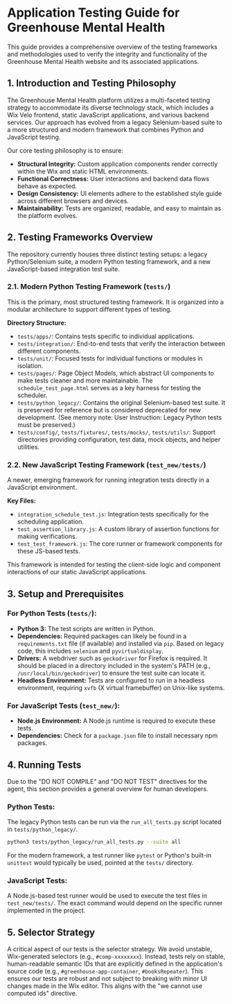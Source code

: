 # Application Testing Guide for Greenhouse Mental Health

This guide provides a comprehensive overview of the testing frameworks and methodologies used to verify the integrity and functionality of the Greenhouse Mental Health website and its associated applications.

## 1. Introduction and Testing Philosophy

The Greenhouse Mental Health platform utilizes a multi-faceted testing strategy to accommodate its diverse technology stack, which includes a Wix Velo frontend, static JavaScript applications, and various backend services. Our approach has evolved from a legacy Selenium-based suite to a more structured and modern framework that combines Python and JavaScript testing.

Our core testing philosophy is to ensure:
- **Structural Integrity:** Custom application components render correctly within the Wix and static HTML environments.
- **Functional Correctness:** User interactions and backend data flows behave as expected.
- **Design Consistency:** UI elements adhere to the established style guide across different browsers and devices.
- **Maintainability:** Tests are organized, readable, and easy to maintain as the platform evolves.

## 2. Testing Frameworks Overview

The repository currently houses three distinct testing setups: a legacy Python/Selenium suite, a modern Python testing framework, and a new JavaScript-based integration test suite.

### 2.1. Modern Python Testing Framework (`tests/`)

This is the primary, most structured testing framework. It is organized into a modular architecture to support different types of testing.

**Directory Structure:**

-   `tests/apps/`: Contains tests specific to individual applications.
-   `tests/integration/`: End-to-end tests that verify the interaction between different components.
-   `tests/unit/`: Focused tests for individual functions or modules in isolation.
-   `tests/pages/`: Page Object Models, which abstract UI components to make tests cleaner and more maintainable. The `schedule_test_page.html` serves as a key harness for testing the scheduler.
-   `tests/python_legacy/`: Contains the original Selenium-based test suite. It is preserved for reference but is considered deprecated for new development. (See memory note: User Instruction: Legacy Python tests must be preserved.)
-   `tests/config/`, `tests/fixtures/`, `tests/mocks/`, `tests/utils/`: Support directories providing configuration, test data, mock objects, and helper utilities.

### 2.2. New JavaScript Testing Framework (`test_new/tests/`)

A newer, emerging framework for running integration tests directly in a JavaScript environment.

**Key Files:**

-   `integration_schedule_test.js`: Integration tests specifically for the scheduling application.
-   `test_assertion_library.js`: A custom library of assertion functions for making verifications.
-   `test_test_framework.js`: The core runner or framework components for these JS-based tests.

This framework is intended for testing the client-side logic and component interactions of our static JavaScript applications.

## 3. Setup and Prerequisites

### For Python Tests (`tests/`):

*   **Python 3:** The test scripts are written in Python.
*   **Dependencies:** Required packages can likely be found in a `requirements.txt` file (if available) and installed via `pip`. Based on legacy code, this includes `selenium` and `pyvirtualdisplay`.
*   **Drivers:** A webdriver such as `geckodriver` for Firefox is required. It should be placed in a directory included in the system's PATH (e.g., `/usr/local/bin/geckodriver`) to ensure the test suite can locate it.
*   **Headless Environment:** Tests are configured to run in a headless environment, requiring `xvfb` (X virtual framebuffer) on Unix-like systems.

### For JavaScript Tests (`test_new/`):

*   **Node.js Environment:** A Node.js runtime is required to execute these tests.
*   **Dependencies:** Check for a `package.json` file to install necessary npm packages.

## 4. Running Tests

Due to the "DO NOT COMPILE" and "DO NOT TEST" directives for the agent, this section provides a general overview for human developers.

### Python Tests:

The legacy Python tests can be run via the `run_all_tests.py` script located in `tests/python_legacy/`.

```bash
python3 tests/python_legacy/run_all_tests.py --suite all
```

For the modern framework, a test runner like `pytest` or Python's built-in `unittest` would typically be used, pointed at the `tests/` directory.

### JavaScript Tests:

A Node.js-based test runner would be used to execute the test files in `test_new/tests/`. The exact command would depend on the specific runner implemented in the project.

## 5. Selector Strategy

A critical aspect of our tests is the selector strategy. We avoid unstable, Wix-generated selectors (e.g., `#comp-xxxxxxxx`). Instead, tests rely on stable, human-readable semantic IDs that are explicitly defined in the application's source code (e.g., `#greenhouse-app-container`, `#booksRepeater`). This ensures our tests are robust and not subject to breaking with minor UI changes made in the Wix editor. This aligns with the "we cannot use computed ids" directive.
